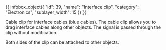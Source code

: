 {{ infobox_object({
	"id": 39,
	"name": "Interface clip",
	"category": "Electronics",
	"sublayer_width": 15
}) }}

Cable clip for interface cables (blue cables). The cable clip allows you to drag interface cables along other objects. The signal is passed through the clip without modification.

Both sides of the clip can be attached to other objects.

